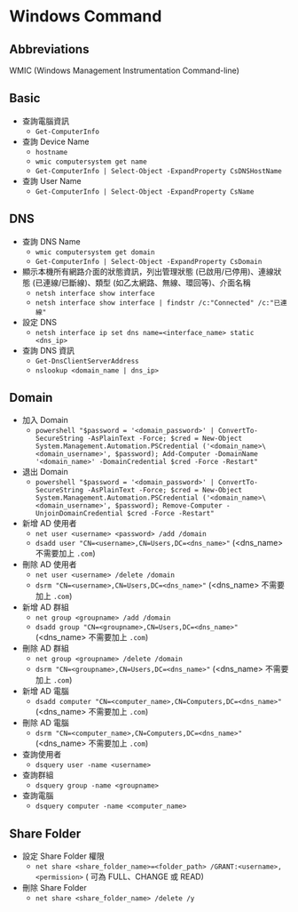 # Windows Command

## Abbreviations

WMIC (Windows Management Instrumentation Command-line)

## Basic

* 查詢電腦資訊
    * `Get-ComputerInfo`
* 查詢 Device Name
    * `hostname`
    * `wmic computersystem get name`
    * `Get-ComputerInfo | Select-Object -ExpandProperty CsDNSHostName`
* 查詢 User Name
    * `Get-ComputerInfo | Select-Object -ExpandProperty CsName`

## DNS

* 查詢 DNS Name
    * `wmic computersystem get domain`
    * `Get-ComputerInfo | Select-Object -ExpandProperty CsDomain`
* 顯示本機所有網路介面的狀態資訊，列出管理狀態 (已啟用/已停用)、連線狀態 (已連線/已斷線)、類型 (如乙太網路、無線、環回等)、介面名稱
    * `netsh interface show interface`
    * `netsh interface show interface | findstr /c:"Connected" /c:"已連線"`
* 設定 DNS
    * `netsh interface ip set dns name=<interface_name> static <dns_ip>`
* 查詢 DNS 資訊
    * `Get-DnsClientServerAddress`
    * `nslookup <domain_name | dns_ip>`

## Domain

* 加入 Domain
    * `powershell "$password = '<domain_password>' | ConvertTo-SecureString -AsPlainText -Force; $cred = New-Object System.Management.Automation.PSCredential ('<domain_name>\<domain_username>', $password); Add-Computer -DomainName '<domain_name>' -DomainCredential $cred -Force -Restart"`
* 退出 Domain
    * `powershell "$password = '<domain_password>' | ConvertTo-SecureString -AsPlainText -Force; $cred = New-Object System.Management.Automation.PSCredential ('<domain_name>\<domain_username>', $password); Remove-Computer -UnjoinDomainCredential $cred -Force -Restart"`
* 新增 AD 使用者
    * `net user <username> <password> /add /domain`
    * `dsadd user "CN=<username>,CN=Users,DC=<dns_name>"` (<dns_name> 不需要加上 `.com`)
* 刪除 AD 使用者
    * `net user <username> /delete /domain`
    * `dsrm "CN=<username>,CN=Users,DC=<dns_name>"` (<dns_name> 不需要加上 `.com`)
* 新增 AD 群組
    * `net group <groupname> /add /domain`
    * `dsadd group "CN=<groupname>,CN=Users,DC=<dns_name>"` (<dns_name> 不需要加上 `.com`)
* 刪除 AD 群組
    * `net group <groupname> /delete /domain`
    * `dsrm "CN=<groupname>,CN=Users,DC=<dns_name>"` (<dns_name> 不需要加上 `.com`)
* 新增 AD 電腦
    * `dsadd computer "CN=<computer_name>,CN=Computers,DC=<dns_name>"` (<dns_name> 不需要加上 `.com`)
* 刪除 AD 電腦
    * `dsrm "CN=<computer_name>,CN=Computers,DC=<dns_name>"` (<dns_name> 不需要加上 `.com`)
* 查詢使用者
    * `dsquery user -name <username>`
* 查詢群組
    * `dsquery group -name <groupname>`
* 查詢電腦
    * `dsquery computer -name <computer_name>`

## Share Folder

* 設定 Share Folder 權限
    * `net share <share_folder_name>=<folder_path> /GRANT:<username>,<permission>` (<permission> 可為 FULL、CHANGE 或 READ)
* 刪除 Share Folder
    * `net share <share_folder_name> /delete /y`
